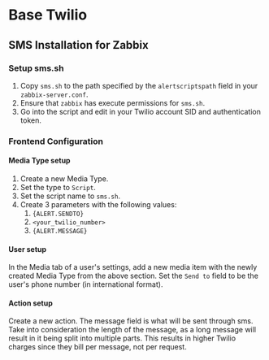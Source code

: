 # Base Twilio

## SMS Installation for Zabbix

### Setup sms.sh
1. Copy `sms.sh` to the path specified by the `alertscriptspath` field in your `zabbix-server.conf`.
1. Ensure that `zabbix` has execute permissions for `sms.sh`.
1. Go into the script and edit in your Twilio account SID and authentication token.

### Frontend Configuration

#### Media Type setup
1. Create a new Media Type.
1. Set the type to `Script`.
1. Set the script name to `sms.sh`.
1. Create 3 parameters with the following values:
    1. `{ALERT.SENDTO}`
    1. `<your_twilio_number>`
    1. `{ALERT.MESSAGE}`
    
#### User setup
In the Media tab of a user's settings, add a new media item with the newly created Media Type from the above section. Set the `Send to` field to be the user's phone number (in international format).

#### Action setup
Create a new action. 
The message field is what will be sent through sms.
Take into consideration the length of the message, as a long message will result in it being split into multiple parts. This 
results in higher Twilio charges since they bill per message, not per request.
